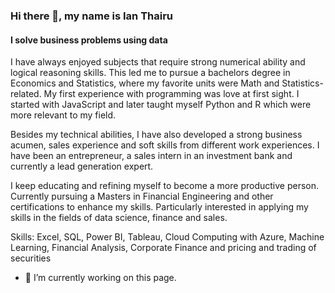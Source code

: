 ### Hi there 👋, my name is Ian Thairu
#### I solve business problems using data
I have always enjoyed subjects that require strong numerical ability and logical reasoning skills. This led me to pursue a bachelors degree in Economics and Statistics, where my favorite units were Math and Statistics-related. My first experience with programming was love at first sight. I started with JavaScript and later taught myself Python and R which were more relevant to my field.

Besides my technical abilities, I have also developed a strong business acumen, sales experience and soft skills from different work experiences. I have been an entrepreneur, a sales intern in an investment bank and currently a lead generation expert.

I keep educating and refining myself to become a more productive person. Currently pursuing a Masters in Financial Engineering and other certifications to enhance my skills. Particularly interested in applying my skills in the fields of data science, finance and sales.

Skills: Excel, SQL, Power BI, Tableau, Cloud Computing with Azure, Machine Learning, Financial Analysis, Corporate Finance and pricing and trading of securities

- 🔭 I’m currently working on this page. 




